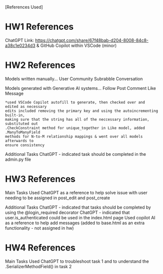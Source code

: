 [References Used]

# HW1 References

ChatGPT Link: https://chatgpt.com/share/67f48bab-d204-8008-84c8-a38c1e0234d3
& GitHub Copilot within VSCode (minor)

# HW2 References

Models written manually...
    User
    Community
    Subrabble
    Conversation


Models generated with Generative AI systems...
    Follow
    Post
    Comment
    Like
    Message

    *used VSCode Copilot autofill to generate, then checked over and edited as necessary 
    edits included removing the primary key and using the autoincrementing built-in,
    making sure that the string has all of the neccessary information, substituted out 
    .CheckConstraint method for unique_together in Like model, added .ManyToManyField
    methods for N-to-M relationship mappings & went over all models afterwards to 
    ensure consistency

Additional Tasks
    ChatGPT - indicated task should be completed in the admin.py file 

# HW3 References

Main Tasks
    Used ChatGPT as a reference to help solve issue with user needing to be assigned in 
    post_edit and post_create
    
Additional Tasks
    ChatGPT - indicated that tasks should be completed by using the @login_required 
    decorator 
    ChatGPT - indicated that user.is_authenticated could be used in the index.html page
    Used copilot AI as a reference to help add messages (added to base.html as an extra 
    functionality - not assigned in hw)

# HW4 References

Main Tasks
    Used ChatGPT to troubleshoot task 1 and to understand the .SerializerMethodField() in task 2

